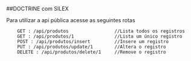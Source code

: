 ##DOCTRINE com SILEX

Para utilizar a api pública acesse as seguintes rotas

        GET : /api/produtos                 //Lista todos os registros
        GET : /api/produtos/1               //Lista um único registro
        POST : /api/produtos/insert         //Insere um registro
        PUT : /api/produtos/update/1        //Altera o registro
        DELETE : /api/produtos/delete/1     //Remove o registro


